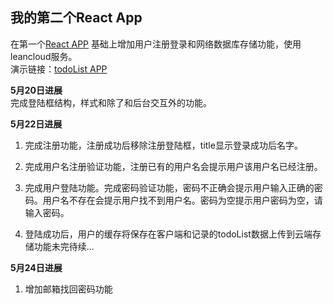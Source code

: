 ## 我的第二个React App
在第一个[React APP](https://github.com/limianhust/React1) 基础上增加用户注册登录和网络数据库存储功能，使用leancloud服务。<br>
演示链接：[todoList APP](https://limianhust.github.io/React2/build/index)

**5月20日进展** <br>
完成登陆框结构，样式和除了和后台交互外的功能。<br>

**5月22日进展** <br>
1. 完成注册功能，注册成功后移除注册登陆框，title显示登录成功后名字。

2. 完成用户名注册验证功能，注册已有的用户名会提示用户该用户名已经注册。

3. 完成用户登陆功能。完成密码验证功能，密码不正确会提示用户输入正确的密码。用户名不存在会提示用户找不到用户名。密码为空提示用户密码为空，请输入密码。

4.  登陆成功后，用户的缓存将保存在客户端和记录的todoList数据上传到云端存储功能未完待续...

**5月24日进展** <br>
1. 增加邮箱找回密码功能
